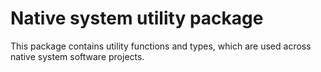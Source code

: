 # Native system utility package
This package contains utility functions and types, which are used across native system software projects.

